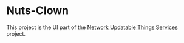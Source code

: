# Nuts-Clown

This project is the UI part of the [Network Updatable Things Services](https://github.com/thevpc/nuts) project.
